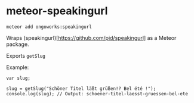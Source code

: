 meteor-speakingurl
==================
`meteor add ongoworks:speakingurl`

Wraps (speakingurl)[https://github.com/pid/speakingurl] as a Meteor package.

Exports `getSlug`


Example:
```
var slug;

slug = getSlug("Schöner Titel läßt grüßen!? Bel été !");
console.log(slug); // Output: schoener-titel-laesst-gruessen-bel-ete
```
